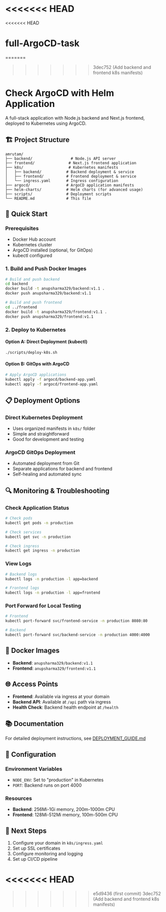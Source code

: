 <<<<<<< HEAD
=======
<<<<<<< HEAD
# full-ArgoCD-task
=======
>>>>>>> 3dec752 (Add backend and frontend k8s manifests)
# Check ArgoCD with Helm Application

A full-stack application with Node.js backend and Next.js frontend, deployed to Kubernetes using ArgoCD.

## 🏗️ Project Structure

```
amrutam/
├── backend/                 # Node.js API server
├── frontend/               # Next.js frontend application
├── k8s/                    # Kubernetes manifests
│   ├── backend/           # Backend deployment & service
│   ├── frontend/          # Frontend deployment & service
│   └── ingress.yaml       # Ingress configuration
├── argocd/                # ArgoCD application manifests
├── helm-charts/           # Helm charts (for advanced usage)
├── scripts/               # Deployment scripts
└── README.md              # This file
```

## 🚀 Quick Start

### Prerequisites
- Docker Hub account
- Kubernetes cluster
- ArgoCD installed (optional, for GitOps)
- kubectl configured

### 1. Build and Push Docker Images
```bash
# Build and push backend
cd backend
docker build -t anupsharma329/backend:v1.1 .
docker push anupsharma329/backend:v1.1

# Build and push frontend
cd ../frontend
docker build -t anupsharma329/frontend:v1.1 .
docker push anupsharma329/frontend:v1.1
```

### 2. Deploy to Kubernetes

#### Option A: Direct Deployment (kubectl)
```bash
./scripts/deploy-k8s.sh
```

#### Option B: GitOps with ArgoCD
```bash
# Apply ArgoCD applications
kubectl apply -f argocd/backend-app.yaml
kubectl apply -f argocd/frontend-app.yaml
```

## 📋 Deployment Options

### Direct Kubernetes Deployment
- Uses organized manifests in `k8s/` folder
- Simple and straightforward
- Good for development and testing

### ArgoCD GitOps Deployment
- Automated deployment from Git
- Separate applications for backend and frontend
- Self-healing and automated sync

## 🔍 Monitoring & Troubleshooting

### Check Application Status
```bash
# Check pods
kubectl get pods -n production

# Check services
kubectl get svc -n production

# Check ingress
kubectl get ingress -n production
```

### View Logs
```bash
# Backend logs
kubectl logs -n production -l app=backend

# Frontend logs
kubectl logs -n production -l app=frontend
```

### Port Forward for Local Testing
```bash
# Frontend
kubectl port-forward svc/frontend-service -n production 8080:80

# Backend
kubectl port-forward svc/backend-service -n production 4000:4000
```

## 🐳 Docker Images

- **Backend**: `anupsharma329/backend:v1.1`
- **Frontend**: `anupsharma329/frontend:v1.1`

## 🌐 Access Points

- **Frontend**: Available via ingress at your domain
- **Backend API**: Available at `/api` path via ingress
- **Health Check**: Backend health endpoint at `/health`

## 📚 Documentation

For detailed deployment instructions, see [DEPLOYMENT_GUIDE.md](DEPLOYMENT_GUIDE.md)

## 🔧 Configuration

### Environment Variables
- `NODE_ENV`: Set to "production" in Kubernetes
- `PORT`: Backend runs on port 4000

### Resources
- **Backend**: 256Mi-1Gi memory, 200m-1000m CPU
- **Frontend**: 128Mi-512Mi memory, 100m-500m CPU

## 🚀 Next Steps

1. Configure your domain in `k8s/ingress.yaml`
2. Set up SSL certificates
3. Configure monitoring and logging
4. Set up CI/CD pipeline





<<<<<<< HEAD
=======
>>>>>>> e5d9436 (first commit)
>>>>>>> 3dec752 (Add backend and frontend k8s manifests)
